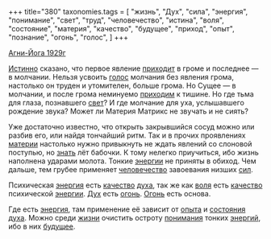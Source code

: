 +++
title="380"
taxonomies.tags = [
 "жизнь",
 "Дух",
 "сила",
 "энергия",
 "понимание",
 "свет",
 "труд",
 "человечество",
 "истина",
 "воля",
 "состояние",
 "материя",
 "качество",
 "будущее",
 "приход",
 "опыт",
 "познание",
 "огонь",
 "голос",
]
+++

[Агни-Йога 1929г](/agni/1929)

[Истинно](/tags/истина) сказано, что первое явление [приходит](/tags/приход) в громе и последнее — в молчании. Нельзя усвоить [голос](/tags/голос) молчания без явления грома, настолько он труден и утомителен, больше грома. Но Сущее — в молчании, и после грома неминуемо [приходим](/tags/приход) к тишине. Но где тьма для глаза, познавшего [свет](/tags/свет)? И где молчание для уха, услышавшего рождение звука? Может ли Материя Матрикс не звучать и не сиять?   

Уже достаточно известно, что открыть закрывшийся сосуд можно или разбив его, или найдя тончайший ритм. Так и в прочих проявлениях [материи](/tags/материя) настолько нужно привыкнуть не ждать явлений со слоновой поступью, но [знать](/tags/познание) лёт бабочки. К тому нелегко приучиться, ибо жизнь наполнена ударами молота. Тонкие [энергии](/tags/[энергия](/tags/энергия)) не приняты в обиход. Чем дальше, тем грубее применяет [человечество](/tags/человечество) завоевания низших [сил](/tags/сила).   

Психическая [энергия](/tags/энергия) есть [качество](/tags/качество) [духа](/tags/[Дух](/tags/Дух)), так же как [воля](/tags/воля) есть [качество](/tags/качество) психической [энергии](/tags/[энергия](/tags/энергия)). [Дух](/tags/Дух) есть [огонь](/tags/огонь). [Огонь](/tags/огонь) есть основа.   

Где есть [энергия](/tags/энергия), там применение её зависит от [опыта](/tags/опыт) и [состояния](/tags/состояние) [духа](/tags/[Дух](/tags/Дух)). Можно среди [жизни](/tags/жизнь) очистить остроту [понимания](/tags/понимание) тонких [энергий](/tags/энергия), ибо в них [будущее](/tags/будущее).